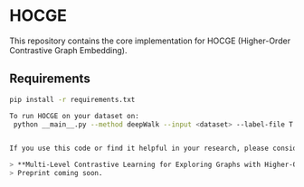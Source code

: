 # HOCGE

This repository contains the core implementation for HOCGE (Higher-Order Contrastive Graph Embedding).

## Requirements

```bash
pip install -r requirements.txt

To run HOCGE on your dataset on:
 python __main__.py --method deepWalk --input <dataset> --label-file T --directed --weighted --hon


If you use this code or find it helpful in your research, please consider citing the following work:

> **Multi-Level Contrastive Learning for Exploring Graphs with Higher-Order Dependencies in Sequential Data** 
> Preprint coming soon.
